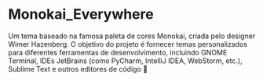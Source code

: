 # Monokai_Everywhere
Um tema baseado na famosa paleta de cores Monokai, criada pelo designer Wimer Hazenberg. O objetivo do projeto é fornecer temas personalizados para diferentes ferramentas de desenvolvimento, incluindo GNOME Terminal, IDEs JetBrains (como PyCharm, IntelliJ IDEA, WebStorm, etc.), Sublime Text e outros editores de código 🎨
